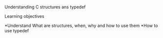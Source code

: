 Understanding C structures ans typedef

Learning objectives

 *Understand What are structures, when, why and how to use them
 *How to use typedef